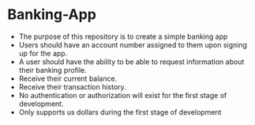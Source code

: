 # Banking-App
- The purpose of this repository is to create a simple banking app
- Users should have an account number assigned to them upon signing up for the app.
- A user should have the ability to be able to request information about their banking profile.
- Receive their current balance.
- Receive their transaction history.
- No authentication or authorization will exist for the first stage of development.
- Only supports us dollars during the first stage of development
